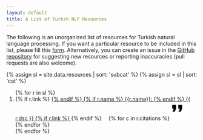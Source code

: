 ```yaml
---
layout: default
title: A List of Turksh NLP Resources
---
```


The following is an unorganized list of resources
for Turkish natural language processing.
If you want a particular resource to be included in this list,
please fill 
this [form](https://docs.google.com/forms/d/e/1FAIpQLSelhXsjGaKhNFyc2UnGSoeoagxqFnmdLqogCFCm2ErzmZ2y2w/viewform?usp=sf_link).
Alternatively, 
you can create an issue in the
[GitHub repository](https://github.com/TurkishNLP/list)
for suggesting new resources or reporting inaccuracies
(pull requests are also welcome).

{% assign sl = site.data.resources | sort: 'subcat' %}
{% assign sl = sl | sort: 'cat' %}
<ol>
{% for r in sl %}
    <li> {% if r.link %}
            <a href="{{r.link}}">
         {% endif %}
             {% if r.name %}
                {{r.name}}:
             {% endif %}
             {{ r.dsc }} 
         {% if r.link %}
            </a>
         {% endif %}
         <span style="margin-left: 1em">
         {% for c in r.citations %}
            <a href="bibfiles/{{c}}.bib">
            <img src="cite.svg"/>
            </a>
        {% endfor %}
        </span>
    </li>
{% endfor %}
</ol>


